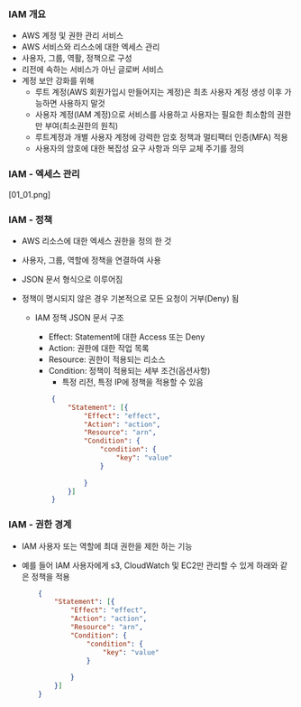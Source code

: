 
### IAM 개요

* AWS 계정 및 권한 관리 서비스
* AWS 서비스와 리스소에 대한 엑세스 관리
* 사용자, 그룹, 역활, 정책으로 구성
* 리전에 속하는 서비스가 아닌 글로버 서비스
* 계정 보안 강화를 위해
  - 루트 계정(AWS 회원가입시 만들어지는 계정)은 최초 사용자 계정 생성 이후 가능하면 사용하지 말것
  - 사용자 계정(IAM 계정)으로 서비스를 사용하고 사용자는 필요한 최소함의 권한만 부여(최소권한의 원칙)
  - 루트계정과 개별 사용자 계정에 강력한 암호 정책과 멀티팩터 인증(MFA) 적용
  - 사용자의 암호에 대한 복잡성 요구 사항과 의무 교체 주기를 정의

### IAM - 엑세스 관리

[01_01.png]


### IAM - 정책

- AWS 리소스에 대한 엑세스 권한을 정의 한 것
- 사용자, 그룹, 역할에 정책을 연결하여 사용
- JSON 문서 형식으로 이루어짐
- 정책이 명시되지 않은 경우 기본적으로 모든 요청이 거부(Deny) 됨
  
  - IAM 정책 JSON 문서 구조
    - Effect: Statement에 대한 Access 또는 Deny
    - Action: 권한에 대한 작업 목록
    - Resource: 권한이 적용되는 리소스
    - Condition: 정책이 적용되는 세부 조건(옵션사항)
      - 특정 리전, 특정 IP에 정책을 적용할 수 있음
      
    ``` json
        {
            "Statement": [{
                "Effect": "effect",
                "Action": "action",
                "Resource": "arn",
                "Condition": {
                    "condition": {
                        "key": "value"
                    }
        
                }
            }]
        }
    ``` 

### IAM - 권한 경계

- IAM 사용자 또는 역할에 최대 권한을 제한 하는 기능
- 예를 들어 IAM 사용자에게 s3, CloudWatch 및 EC2만 관리할 수 있게 하래와 같은 정책을 적용

    ``` json
        {
            "Statement": [{
                "Effect": "effect",
                "Action": "action",
                "Resource": "arn",
                "Condition": {
                    "condition": {
                        "key": "value"
                    }
        
                }
            }]
        }
    ``` 